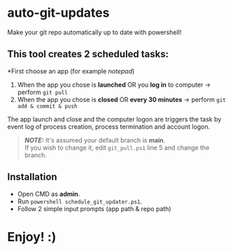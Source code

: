 # auto-git-updates
Make your git repo automatically up to date with powershell!
## This tool creates 2 scheduled tasks:
*First choose an app (for example *notepad*)
1. When the app you chose is **launched** OR you **log in** to computer -> perform `git pull`
2. When the app you chose is **closed** OR **every 30 minutes** -> perform `git add & commit & push`

The app launch and close and the computer logon are triggers the task by event log of process creation, process termination and account logon.  

> **_NOTE:_**  It's assumed your default branch is **main**.  
> If you wish to change it, edit `git_pull.ps1` line 5 and change the branch.  
  
## Installation  
* Open CMD as **admin**.  
* Run `powershell schedule_git_updater.ps1`.  
* Follow 2 simple input prompts (app path & repo path)  

# Enjoy! :)
